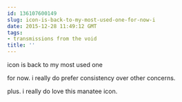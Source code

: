 ```yaml
---
id: 136107600149
slug: icon-is-back-to-my-most-used-one-for-now-i
date: 2015-12-28 11:49:12 GMT
tags:
- transmissions from the void
title: ''
---
```


icon is back to my most used one

for now. i really do prefer consistency over other concerns.

plus. i really do love this manatee icon.